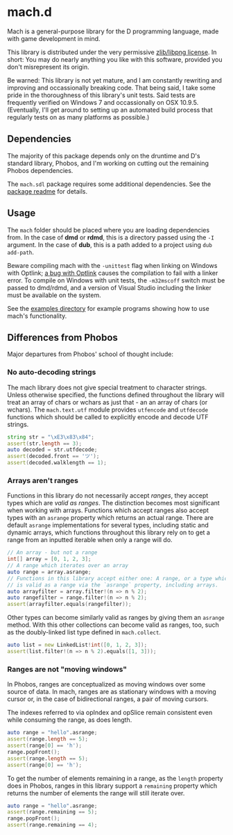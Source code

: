 # mach.d

Mach is a general-purpose library for the D programming language, made with game
development in mind.

This library is distributed under the very permissive
[zlib/libpng license](https://github.com/pineapplemachine/mach.d/blob/master/license).
In short: You may do nearly anything you like with this software, provided you
don't misrepresent its origin.

Be warned: This library is not yet mature, and I am constantly rewriting and
improving and occassionally breaking code. That being said, I take some pride
in the thoroughness of this library's unit tests.
Said tests are frequently verified on Windows 7 and occassionally on OSX 10.9.5.
(Eventually, I'll get around to setting up an automated build process that
regularly tests on as many platforms as possible.)

## Dependencies

The majority of this package depends only on the druntime and D's standard library,
Phobos, and I'm working on cutting out the remaining Phobos dependencies.

The `mach.sdl` package requires some additional dependencies.
See the [package readme](https://github.com/pineapplemachine/mach.d/blob/master/mach/sdl/readme.md) for details.

## Usage

The `mach` folder should be placed where you are loading dependencies from. In the case of **dmd** or **rdmd**, this is a directory passed using the `-I` argument. In the case of **dub**, this is a path added to a project using `dub add-path`.

Beware compiling mach with the `-unittest` flag when linking on Windows with Optlink; [a bug with Optlink](https://issues.dlang.org/show_bug.cgi?id=17077) causes the compilation to fail with a linker error. To compile on Windows with unit tests, the `-m32mscoff` switch must be passed to dmd/rdmd, and a version of Visual Studio including the linker must be available on the system.

See the [examples directory](https://github.com/pineapplemachine/mach.d/tree/master/examples) for example programs showing how to use mach's functionality.

## Differences from Phobos

Major departures from Phobos' school of thought include:

### No auto-decoding strings

The mach library does not give special treatment to character strings. Unless otherwise specified, the functions defined throughout the library will treat an array of chars or wchars as just that - an an array of chars (or wchars). The `mach.text.utf` module provides `utfencode` and `utfdecode` functions which should be called to explicitly encode and decode UTF strings.

``` D
string str = "\xE3\x83\x84";
assert(str.length == 3);
auto decoded = str.utfdecode;
assert(decoded.front == 'ツ');
assert(decoded.walklength == 1);
```

### Arrays aren't ranges

Functions in this library do not necessarily accept _ranges_, they accept types which are _valid as ranges_. The distinction becomes most significant when working with arrays. Functions which accept ranges also accept types with an `asrange` property which returns an actual range. There are default `asrange` implementations for several types, including static and dynamic arrays, which functions throughout this library rely on to get a range from an inputted iterable when only a range will do.

``` D
// An array - but not a range
int[] array = [0, 1, 2, 3];
// A range which iterates over an array
auto range = array.asrange;
// Functions in this library accept either one: A range, or a type which
// is valid as a range via the `asrange` property, including arrays.
auto arrayfilter = array.filter!(n => n % 2);
auto rangefilter = range.filter!(n => n % 2);
assert(arrayfilter.equals(rangefilter));
```

Other types can become similarly valid as ranges by giving them an `asrange` method. With this other collections can become valid as ranges, too, such as the doubly-linked list type defined in `mach.collect`.

``` D
auto list = new LinkedList!int([0, 1, 2, 3]);
assert(list.filter!(n => n % 2).equals([1, 3]));
```

### Ranges are not "moving windows"

In Phobos, ranges are conceptualized as moving windows over some source of data. In mach, ranges are as stationary windows with a moving cursor or, in the case of bidirectional ranges, a pair of moving cursors.

The indexes referred to via opIndex and opSlice remain consistent even while consuming the range, as does length.

``` D
auto range = "hello".asrange;
assert(range.length == 5);
assert(range[0] == 'h');
range.popFront();
assert(range.length == 5);
assert(range[0] == 'h');
```

To get the number of elements remaining in a range, as the `length` property does in Phobos, ranges in this library support a `remaining` property which returns the number of elements the range will still iterate over.

``` D
auto range = "hello".asrange;
assert(range.remaining == 5);
range.popFront();
assert(range.remaining == 4);
```
